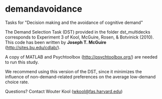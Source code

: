 # demandavoidance
Tasks for "Decision making and the avoidance of cognitive demand"

The Demand Selection Task (DST) provided in the folder dst_multidecks corresponds to Experiment 3 of Kool, McGuire, Rosen, & Botvinick (2010). This code has been written by <b>Joseph T. McGuire</b> (http://sites.bu.edu/cdlab/).

A copy of MATLAB and Psychtoolbox (http://psychtoolbox.org/) are needed to run this study.

We recommend using this version of the DST, since it minimizes the influence of non-demand-related preferences on the average low-demand choice rate.

Questions? Contact Wouter Kool (wkool@fas.harvard.edu)
